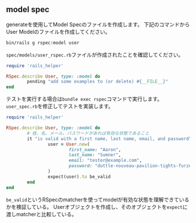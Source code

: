 ## model spec
generateを使用してModel Specのファイルを作成します。
下記のコマンドからUser Modelのファイルを作成してください。

```bash
bin/rails g rspec:model user
```

`spec/models/user_rspec.rb`ファイルが作成されたことを確認してください。

```ruby:spec/models/user_spec.rb
require 'rails_helper'

RSpec.describe User, type: :model do
		pending "add some examples to (or delete) #{__FILE__}"
end
```

テストを実行する場合は`bundle exec rspec`コマンドで実行します。
`user_spec.rb`を修正してテストを実装します。

```ruby:spec/models/user_spec.rb
require 'rails_helper'

RSpec.describe User, type: :model do
		# 姓、名、メール、パスワードがあれば有効な状態であること
		it "is valid with a first name, last name, email, and password" do
				user = User.new(
						first_name: "Aaron",
						last_name: "Sumner",
						email: "tester@example.com",
						password: "dottle-nouveau-pavilion-tights-furze",
				)
				expect(user).to be_valid
		end
end
```

`be_valid`というRSpecのmatcherを使ってmodelが有効な状態を理解できているかを検証している。
Userオブジェクトを作成し、そのオブジェクトを`expect`に渡しmatcherと比較している。
